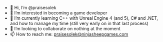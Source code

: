 - 👋 Hi, I’m @praisesolek
- 👀 I’m interested in becoming a game developer
- 🌱 I’m currently learning C++ with Unreal Engine 4 (and 5), C# and .NET, and how to manage my time (still very early on in that last process)
- 💞️ I’m looking to collaborate on nothing at the moment
- 📫 How to reach me: praisesolek@ninjasheepgames.com

<!---
praisesolek/praisesolek is a ✨ special ✨ repository because its `README.md` (this file) appears on your GitHub profile.
You can click the Preview link to take a look at your changes.
--->
